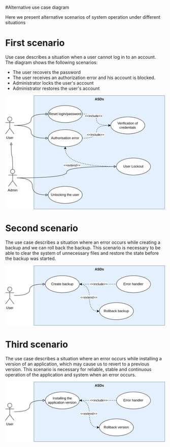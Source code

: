 #Alternative use case diagram

Here we present alternative scenarios of system operation under different situations

# First scenario
Use case describes a situation when a user cannot log in to an account. The diagram shows the following scenarios:
* The user recovers the password
* The user receives an authorization error and his account is blocked.
* Administrator locks the user's account
* Administrator restores the user's account

![image](hometasks/task_6/img/alt_use_case_1.png)

# Second scenario
The use case describes a situation where an error occurs while creating a backup and we can roll back the backup. This scenario is necessary to be able to clear the system of unnecessary files and restore the state before the backup was started.

![image](hometasks/task_6/img/alt_use_case_2.png)

# Third scenario
The use case describes a situation where an error occurs while installing a version of an application, which may cause us to revert to a previous version. This scenario is necessary for reliable, stable and continuous operation of the application and system when an error occurs. 

![image](hometasks/task_6/img/alt_use_case_3.png)